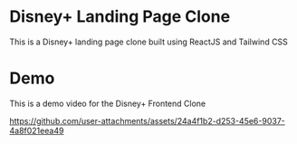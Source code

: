 # Disney+ Landing Page Clone

This is a Disney+ landing page clone built using ReactJS and Tailwind CSS

# Demo

This is a demo video for the Disney+ Frontend Clone

https://github.com/user-attachments/assets/24a4f1b2-d253-45e6-9037-4a8f021eea49
